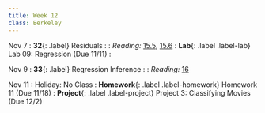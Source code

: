 ```yaml
---
title: Week 12
class: Berkeley
---
```

Nov 7
: **32**{: .label} Residuals
  : <!--[Slides]#) &#8226; [Demos](#) &#8226; [Video](#)-->
: *Reading:* [15.5](https://inferentialthinking.com/chapters/15/5/Visual_Diagnostics.html), [15.6](https://inferentialthinking.com/chapters/15/6/Numerical_Diagnostics.html)
: **Lab**{: .label .label-lab} Lab 09: Regression (Due 11/11)
  : <!--[Lab 09 Worksheet](#)-->

Nov 9
: **33**{: .label} Regression Inference
  : <!--[Slides]#) &#8226; [Demos](#) &#8226; [Video](#)-->
: *Reading:* [16](https://inferentialthinking.com/chapters/16/Inference_for_Regression.html)

Nov 11
: Holiday: No Class
: **Homework**{: .label .label-homework} Homework 11 (Due 11/18)
: **Project**{: .label .label-project} Project 3: Classifying Movies (Due 12/2)
